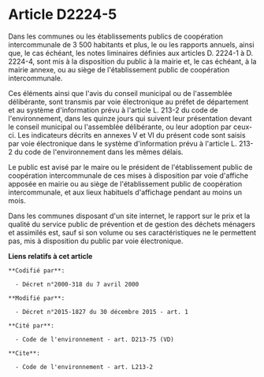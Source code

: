 # Article D2224-5

Dans les communes ou les établissements publics de coopération intercommunale de 3 500 habitants et plus, le ou les rapports
annuels, ainsi que, le cas échéant, les notes liminaires définies aux articles D. 2224-1 à D. 2224-4, sont mis à la
disposition du public à la mairie et, le cas échéant, à la mairie annexe, ou au siège de l'établissement public de
coopération intercommunale. 

Ces éléments ainsi que l'avis du conseil municipal ou de l'assemblée délibérante, sont transmis par voie électronique au
préfet de département et au système d'information prévu à l'article L. 213-2 du code de l'environnement, dans les quinze
jours qui suivent leur présentation devant le conseil municipal ou l'assemblée délibérante, ou leur adoption par ceux-ci. Les
indicateurs décrits en annexes V et VI du présent code sont saisis par voie électronique dans le système d'information prévu
à l'article L. 213-2 du code de l'environnement dans les mêmes délais. 

Le public est avisé par le maire ou le président de l'établissement public de coopération intercommunale de ces mises à
disposition par voie d'affiche apposée en mairie ou au siège de l'établissement public de coopération intercommunale, et aux
lieux habituels d'affichage pendant au moins un mois. 

Dans les communes disposant d'un site internet, le rapport sur le prix et la qualité du service public de prévention et de
gestion des déchets ménagers et assimilés est, sauf si son volume ou ses caractéristiques ne le permettent pas, mis à
disposition du public par voie électronique.

**Liens relatifs à cet article**

	**Codifié par**:

	  - Décret n°2000-318 du 7 avril 2000

	**Modifié par**:

	  - Décret n°2015-1827 du 30 décembre 2015 - art. 1

	**Cité par**:

	  - Code de l'environnement - art. D213-75 (VD)

	**Cite**:

	  - Code de l'environnement - art. L213-2
